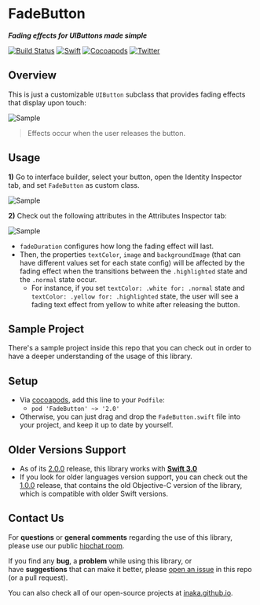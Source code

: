 
FadeButton
============
***Fading effects for UIButtons made simple***

[![Build Status](https://api.travis-ci.org/inaka/FadeButton.svg)](https://travis-ci.org/inaka/FadeButton) [![Swift](https://img.shields.io/badge/Swift-3.0-orange.svg?style=flat)](https://swift.org/) [![Cocoapods](https://img.shields.io/cocoapods/v/FadeButton.svg)](https://cocoapods.org/pods/FadeButton) [![Twitter](https://img.shields.io/badge/twitter-@inaka-blue.svg?style=flat)](http://twitter.com/inaka)


Overview
--------
This is just a customizable `UIButton` subclass that provides fading effects that display upon touch:

![Sample](https://raw.githubusercontent.com/inaka/FadeButton/master/Assets/V2/sample.gif)

> Effects occur when the user releases the button.


Usage
-----

**1)** Go to interface builder, select your button, open the Identity Inspector tab, and set `FadeButton` as custom class.

![Sample](https://raw.githubusercontent.com/inaka/FadeButton/master/Assets/V2/screenshot1.png)

**2)** Check out the following attributes in the Attributes Inspector tab:

![Sample](https://raw.githubusercontent.com/inaka/FadeButton/master/Assets/V2/screenshot2.png)

- `fadeDuration` configures how long the fading effect will last.
- Then, the properties `textColor`, `image` and `backgroundImage` (that can have different values set for each state config) will be affected by the fading effect when the transitions between the `.highlighted` state and the `.normal` state occur.
  - For instance, if you set `textColor: .white for: .normal` state and `textColor: .yellow for: .highlighted` state, the user will see a fading text effect from yellow to white after releasing the button.


Sample Project
-------
There's a sample project inside this repo that you can check out in order to have a deeper understanding of the usage of this library.

## Setup

- Via [cocoapods](http://cocoapods.org/), add this line to your `Podfile`:
  - `pod 'FadeButton' ~> '2.0'`
- Otherwise, you can just drag and drop the `FadeButton.swift` file into your project, and keep it up to date by yourself.

## Older Versions Support

- As of its [2.0.0](https://github.com/inaka/FadeButton/releases/tag/2.0.0) release, this library works with [**Swift 3.0**](https://swift.org/blog/swift-3-0-released/)
- If you look for older languages version support, you can check out the [1.0.0](https://github.com/inaka/FadeButton/releases/tag/1.0.0) release, that contains the old Objective-C version of the library, which is compatible with older Swift versions.

## Contact Us

For **questions** or **general comments** regarding the use of this library, please use our public [hipchat room](http://inaka.net/hipchat).

If you find any **bug**, a **problem** while using this library, or have **suggestions** that can make it better, please [open an issue](https://github.com/inaka/FadeButton/issues/new) in this repo (or a pull request).

You can also check all of our open-source projects at [inaka.github.io](https://inaka.github.io).
